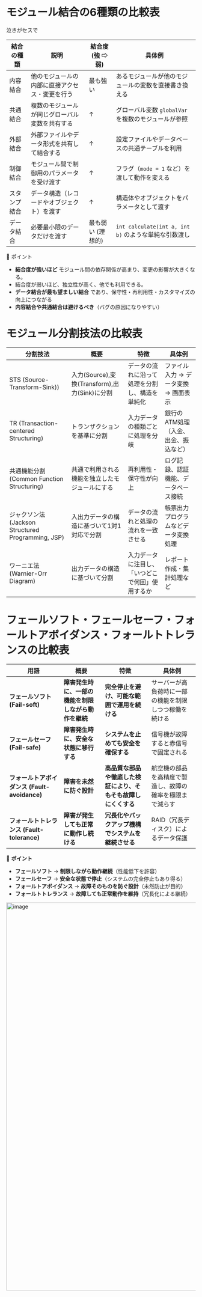 
# モジュール結合の6種類の比較表

泣きがセスで

| 結合の種類 | 説明 | 結合度 <br>(強 ⇨ 弱) | 具体例 |
|------------|--------------------------------|-------------|----------------------|
| 内容結合 | 他のモジュールの内部に直接アクセス・変更を行う | 最も強い | あるモジュールが他のモジュールの変数を直接書き換える |
| 共通結合 | 複数のモジュールが同じグローバル変数を共有する | ↑ | グローバル変数 `globalVar` を複数のモジュールが参照 |
| 外部結合 | 外部ファイルやデータ形式を共有して結合する | ↑ | 設定ファイルやデータベースの共通テーブルを利用 |
| 制御結合 | モジュール間で制御用のパラメータを受け渡す | ↑ | フラグ（`mode = 1` など）を渡して動作を変える |
| スタンプ結合 | データ構造（レコードやオブジェクト）を渡す | ↑ | 構造体やオブジェクトをパラメータとして渡す |
| データ結合 | 必要最小限のデータだけを渡す | 最も弱い (理想的) | `int calculate(int a, int b)` のような単純な引数渡し |

📌 ポイント
- **結合度が強いほど** モジュール間の依存関係が高まり、変更の影響が大きくなる。
- 結合度が弱いほど、独立性が高く、他でも利用できる。  
- **データ結合が最も望ましい結合** であり、保守性・再利用性・カスタマイズの向上につながる  
- **内容結合や共通結合は避けるべき**（バグの原因になりやすい）  


# モジュール分割技法の比較表

| 分割技法 | 概要 | 特徴 | 具体例 |
|----------|--------------------------------|----------------------------|-------------------------------|
| STS (Source-Transform-Sink)) | 入力(Source),変換(Transform),出力(Sink)に分割 | データの流れに沿って処理を分割し、構造を単純化 | ファイル入力 → データ変換 → 画面表示  |
| TR (Transaction-centered Structuring) | トランザクションを基準に分割 | 入力データの種類ごとに処理を分岐 | 銀行のATM処理（入金、出金、振込など） |
| 共通機能分割 (Common Function Structuring) | 共通で利用される機能を独立したモジュールにする | 再利用性・保守性が向上 | ログ記録、認証機能、データベース接続 |
| ジャクソン法 (Jackson Structured Programming, JSP) | 入出力データの構造に基づいて1対1対応で分割 | データの流れと処理の流れを一致させる | 帳票出力プログラムなどデータ変換処理 |
| ワーニエ法 (Warnier-Orr Diagram) | 出力データの構造に基づいて分割 | 入力データに注目し、「いつどこで何回」使用するか | レポート作成・集計処理など |




# **フェールソフト・フェールセーフ・フォールトアボイダンス・フォールトトレランスの比較表**

| 用語 | 概要 | 特徴 | 具体例 |
|------------|--------------------------------|----------------------------|-------------------------------|
| **フェールソフト (Fail-soft)** | **障害発生時に、一部の機能を制限しながら動作を継続** | **完全停止を避け、可能な範囲で運用を続ける** | サーバーが高負荷時に一部の機能を制限しつつ稼働を続ける |
| **フェールセーフ (Fail-safe)** | **障害発生時に、安全な状態に移行する** | **システムを止めても安全を確保する** | 信号機が故障すると赤信号で固定される |
| **フォールトアボイダンス (Fault-avoidance)** | **障害を未然に防ぐ設計** | **高品質な部品や徹底した検証により、そもそも故障しにくくする** | 航空機の部品を高精度で製造し、故障の確率を極限まで減らす |
| **フォールトトレランス (Fault-tolerance)** | **障害が発生しても正常に動作し続ける** | **冗長化やバックアップ機構でシステムを継続させる** | RAID（冗長ディスク）によるデータ保護 |

📌 **ポイント**
- **フェールソフト** → **制限しながら動作継続**（性能低下を許容）  
- **フェールセーフ** → **安全な状態で停止**（システムの完全停止もあり得る）  
- **フォールトアボイダンス** → **故障そのものを防ぐ設計**（未然防止が目的）  
- **フォールトトレランス** → **故障しても正常動作を維持**（冗長化による継続）  

<img width="1033" alt="image" src="https://github.com/user-attachments/assets/3aa1be43-6aef-4cfc-9e6b-b578fc48422d" />

